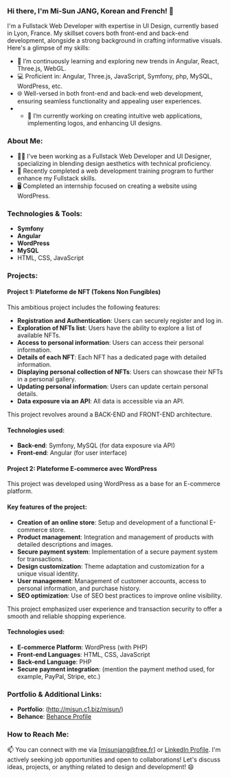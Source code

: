 ### Hi there, I'm Mi-Sun JANG, Korean and French! 👋

I'm a Fullstack Web Developer with expertise in UI Design, currently based in Lyon, France. My skillset covers both front-end and back-end development, alongside a strong background in crafting informative visuals. Here's a glimpse of my skills:

- 🌱 I’m continuously learning and exploring new trends in Angular, React, Three.js, WebGL.
- 💻 Proficient in: Angular, Three.js, JavaScript, Symfony, php, MySQL, WordPress, etc. 
- 🌐 Well-versed in both front-end and back-end web development, ensuring seamless functionality and appealing user experiences.
- - 🔭 I’m currently working on creating intuitive web applications, implementing logos, and enhancing UI designs.

### About Me:

- 👩‍💼 I've been working as a Fullstack Web Developer and UI Designer, specializing in blending design aesthetics with technical proficiency.
- 🌟 Recently completed a web development training program to further enhance my Fullstack skills.
- 🖥️ Completed an internship focused on creating a website using WordPress.

### Technologies & Tools:

- **Symfony**
- **Angular**
- **WordPress**
- **MySQL**
- HTML, CSS, JavaScript

### Projects:

#### Project 1: Plateforme de NFT (Tokens Non Fungibles)

This ambitious project includes the following features:

- **Registration and Authentication**: Users can securely register and log in.
- **Exploration of NFTs list**: Users have the ability to explore a list of available NFTs.
- **Access to personal information**: Users can access their personal information.
- **Details of each NFT**: Each NFT has a dedicated page with detailed information.
- **Displaying personal collection of NFTs**: Users can showcase their NFTs in a personal gallery.
- **Updating personal information**: Users can update certain personal details.
- **Data exposure via an API**: All data is accessible via an API.

This project revolves around a BACK-END and FRONT-END architecture.

#### Technologies used:

- **Back-end**: Symfony, MySQL (for data exposure via API)
- **Front-end**: Angular (for user interface)

#### Project 2: Plateforme E-commerce avec WordPress

This project was developed using WordPress as a base for an E-commerce platform.

#### Key features of the project:

- **Creation of an online store**: Setup and development of a functional E-commerce store.
- **Product management**: Integration and management of products with detailed descriptions and images.
- **Secure payment system**: Implementation of a secure payment system for transactions.
- **Design customization**: Theme adaptation and customization for a unique visual identity.
- **User management**: Management of customer accounts, access to personal information, and purchase history.
- **SEO optimization**: Use of SEO best practices to improve online visibility.

This project emphasized user experience and transaction security to offer a smooth and reliable shopping experience.

#### Technologies used:

- **E-commerce Platform**: WordPress (with PHP)
- **Front-end Languages**: HTML, CSS, JavaScript
- **Back-end Language**: PHP
- **Secure payment integration**: (mention the payment method used, for example, PayPal, Stripe, etc.)


### Portfolio & Additional Links:

- **Portfolio**: (http://misun.c1.biz/misun/)
- **Behance**: [Behance Profile](https://www.behance.net/mi-sunjang)


### How to Reach Me:

📫 You can connect with me via [misunjang@free.fr] or [LinkedIn Profile](https://www.linkedin.com/in/misun-jang). I'm actively seeking job opportunities and open to collaborations! Let's discuss ideas, projects, or anything related to design and development! 😄
